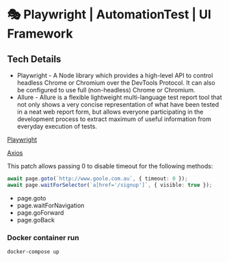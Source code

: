 # 🎭 Playwright | AutomationTest | UI Framework

## Tech Details

- Playwright - A Node library which provides a high-level API to control headless Chrome or Chromium over the DevTools Protocol. It can also be configured to use full (non-headless) Chrome or Chromium.
- Allure - Allure is a flexible lightweight multi-language test report tool that not only shows a very concise representation of what have been tested in a neat web report form, but allows everyone participating in the development process to extract maximum of useful information from everyday execution of tests.


[Playwright](https://playwright.dev/)

[Axios](https://axios-http.com/)

This patch allows passing 0 to disable timeout for the following methods:

```typescript
await page.goto(`http://www.goole.com.au`, { timeout: 0 });
await page.waitForSelector(`a[href='/signup']`, { visible: true });
```

- page.goto
- page.waitForNavigation
- page.goForward
- page.goBack

### Docker container run

```bash
docker-compose up
```